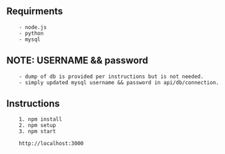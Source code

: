 ## Requirments
```
	- node.js
	- python
	- mysql

```
## NOTE: USERNAME && password 
```
	- dump of db is provided per instructions but is not needed.
	- simply updated mysql username && password in api/db/connection.
``` 

## Instructions
```
	1. npm install
	2. npm setup
	3. npm start 

	http://localhost:3000
```
